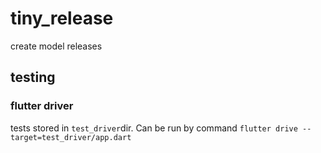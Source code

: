 # tiny_release

create model releases

## testing
### flutter driver
tests stored in `test_driver`dir. Can be run by command `flutter drive --target=test_driver/app.dart`